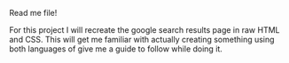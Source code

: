 Read me file!

For this project I will recreate the google search results page in raw HTML and CSS. This will get me familiar with actually creating something using both languages of give me a guide to follow while doing it.